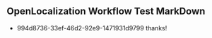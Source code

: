 ## OpenLocalization Workflow Test MarkDown
* 994d8736-33ef-46d2-92e9-1471931d9799 
thanks!<!--HONumber=Mar16_HO3-->
